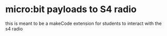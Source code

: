 # micro:bit payloads to S4 radio

this is meant to be a makeCode extension for students to interact with the s4 radio
